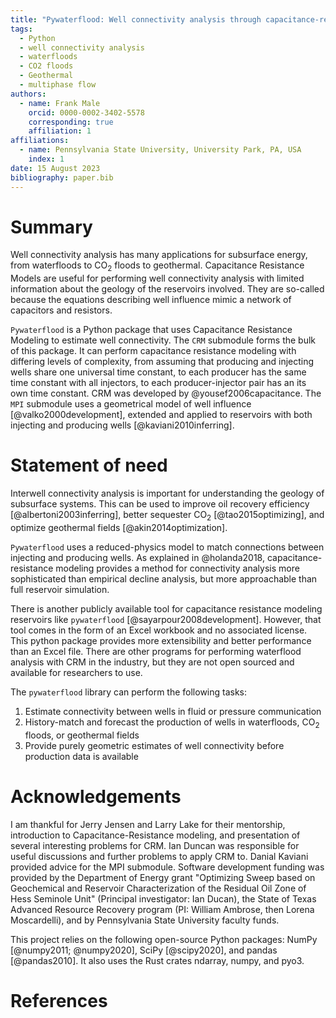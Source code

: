 ```yaml
---
title: "Pywaterflood: Well connectivity analysis through capacitance-resistance modeling"
tags:
  - Python
  - well connectivity analysis
  - waterfloods
  - CO2 floods
  - Geothermal
  - multiphase flow
authors:
  - name: Frank Male
    orcid: 0000-0002-3402-5578
    corresponding: true
    affiliation: 1
affiliations:
  - name: Pennsylvania State University, University Park, PA, USA
    index: 1
date: 15 August 2023
bibliography: paper.bib
---
```


# Summary

Well connectivity analysis has many applications for subsurface energy, from waterfloods to CO$_2$ floods to geothermal. Capacitance Resistance Models are useful for performing well connectivity analysis with limited information about the geology of the reservoirs involved. They are so-called because the equations describing well influence mimic a network of capacitors and resistors.

`Pywaterflood` is a Python package that uses Capacitance Resistance Modeling to estimate well connectivity. The `CRM` submodule forms the bulk of this package. It can perform capacitance resistance modeling with differing levels of complexity, from assuming that producing and injecting wells share one universal time constant, to each producer has the same time constant with all injectors, to each producer-injector pair has an its own time constant. CRM was developed by @yousef2006capacitance. The `MPI` submodule uses a geometrical model of well influence [@valko2000development], extended and applied to reservoirs with both injecting and producing wells [@kaviani2010inferring].

# Statement of need

Interwell connectivity analysis is important for understanding the geology of subsurface systems. This can be used to improve oil recovery efficiency [@albertoni2003inferring], better sequester CO$_2$ [@tao2015optimizing], and optimize geothermal fields [@akin2014optimization].

`Pywaterflood` uses a reduced-physics model to match connections between injecting and producing wells. As explained in @holanda2018, capacitance-resistance modeling provides a method for connectivity analysis more sophisticated than empirical decline analysis, but more approachable than full reservoir simulation.

There is another publicly available tool for capacitance resistance modeling reservoirs like `pywaterflood` [@sayarpour2008development]. However, that tool comes in the form of an Excel workbook and no associated license. This python package provides more extensibility and better performance than an Excel file. There are other programs for performing waterflood analysis with CRM in the industry, but they are not open sourced and available for researchers to use.

The `pywaterflood` library can perform the following tasks:

1. Estimate connectivity between wells in fluid or pressure communication
2. History-match and forecast the production of wells in waterfloods, CO$_2$ floods, or geothermal fields
3. Provide purely geometric estimates of well connectivity before production data is available

# Acknowledgements

I am thankful for Jerry Jensen and Larry Lake for their mentorship, introduction to Capacitance-Resistance modeling, and presentation of several interesting problems for CRM. Ian Duncan was responsible for useful discussions and further problems to apply CRM to. Danial Kaviani provided advice for the MPI submodule. Software development funding was provided by the Department of Energy grant "Optimizing Sweep based on Geochemical and Reservoir Characterization of the Residual Oil Zone of Hess Seminole Unit" (Principal investigator: Ian Ducan), the State of Texas Advanced Resource Recovery program (PI: William Ambrose, then Lorena Moscardelli), and by Pennsylvania State University faculty funds.

This project relies on the following open-source Python packages: NumPy [@numpy2011; @numpy2020], SciPy [@scipy2020], and pandas [@pandas2010]. It also uses the Rust crates ndarray, numpy, and pyo3.

# References
